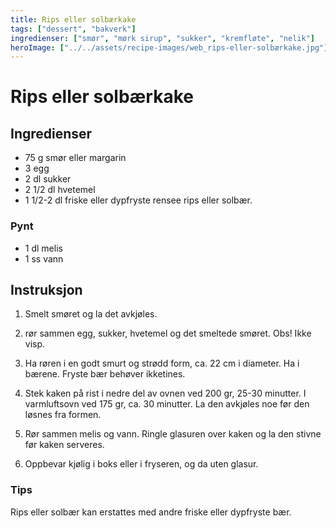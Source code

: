 ```yaml
---
title: Rips eller solbærkake
tags: ["dessert", "bakverk"]
ingredienser: ["smør", "mørk sirup", "sukker", "kremfløte", "nelik"]
heroImage: ["../../assets/recipe-images/web_rips-eller-solbærkake.jpg"]
---
```


# Rips eller solbærkake

## Ingredienser

- 75 g smør eller margarin
- 3 egg
- 2 dl sukker
- 2 1/2 dl hvetemel
- 1 1/2-2 dl friske eller dypfryste rensee rips eller solbær.

### Pynt

- 1 dl melis
- 1 ss vann

## Instruksjon

1. Smelt smøret og la det avkjøles.

2. rør sammen egg, sukker, hvetemel og det smeltede smøret. Obs! Ikke visp.

3. Ha røren i en godt smurt og strødd form, ca. 22 cm i diameter. Ha i bærene. Fryste bær behøver ikketines.

4. Stek kaken på rist i nedre del av ovnen ved 200 gr, 25-30 minutter. I varmluftsovn ved 175 gr, ca. 30 minutter. La den avkjøles noe før den løsnes fra formen.

5. Rør sammen melis og vann. Ringle glasuren over kaken og la den stivne før kaken serveres.

6. Oppbevar kjølig i boks eller i fryseren, og da uten glasur.

### Tips

Rips eller solbær kan erstattes med andre friske eller dypfryste bær.
